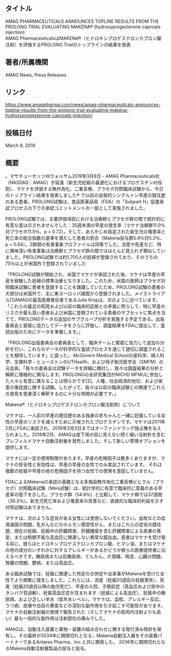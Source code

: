 ## タイトル
AMAG PHARMACEUTICALS ANNOUNCES TOPLINE RESULTS FROM THE PROLONG TRIAL EVALUATING MAKENA® (hydroxyprogesterone caproate injection)  
AMAG PharmaceuticalsはMAKENA®（ヒドロキシプロゲステロンカプロン酸注射）を評価するPROLONG Trialのトップラインの結果を発表

## 著者/所属機関
AMAG News, Press Releases

## リンク
https://www.amagpharma.com/news/amag-pharmaceuticals-announces-topline-results-from-the-prolong-trial-evaluating-makena-hydroxyprogesterone-caproate-injection/

## 投稿日付
March 8, 2019

## 概要
。マサチューセッツ州ウォルサム2019年3月8日 - AMAG Pharmaceuticals社（NASDAQ：AMAG）が延長（新生児妊娠の最適化におけるプロゲスチンの役割）、マケナを評価する無作為化、二重盲検、プラセボ対照臨床試験から、今日のトップライン結果を発表しました®  で以前の自発的シングルトン早産の既往歴のある患者。PROLONG試験は、食品医薬品局（FDA）の「Subpart H」促進承認プロセスの下での承認コミットメントの一部として実施されました。

PROLONG試験では、主要評価項目における治療群とプラセボ群の間で統計的に有意な差は示されませんでした：35週未満の早産の発生率（マケナ治療群11.0％対プラセボ11.5％、p = 0.72）。そして、あらかじめ指定された新生児の罹患率と死亡率の総合指数の基準を満たした患者の割合（Makena投与群5.4％対5.2％、p = 0.84）。2群間の有害事象プロファイルは同等でした。流産や死産など、特に興味深い有害事象は治療群とプラセボ群の間ではほとんど見られず類似していました。PROLONG試験では約1,700人の妊婦が登録されており、そのうちの75％以上が米国外で登録されていました

「PROLONG試験が開始され、米国でマケナが承認された後、マケナは早産の早産を経験した妊婦の標準治療となりました。このため、米国の医師はプラセボ対照臨床試験に患者を登録することを躊躇していたため、PROLONG試験の患者の大部分は米国外で、主に東ヨーロッパ諸国から登録されました。メイストライアル[1]AMAGの最高医療責任者であるJulie Kropは、次のように述べています。「これらの最近の知見および以前の臨床的証拠との矛盾に照らして、特に早産のリスクが最も高い患者および米国に登録されている患者のサブセットに焦点を当てて、PROLONGデータの追加のサブグループ分析を実施する予定である。出版委員会と密接に協力してデータをさらに評価し、調査結果をFDAに提出して、査読出版のためにデータを準備します。」

「PROLONG出版委員会の委員長として、臨床チームと緊密に協力して追加の分析を行い、これらのデータが科学的な査読プロセスを通じて適切に調査されることを期待しています」と語った。 McGovern Medical Schoolの産科学、婦人科学、生殖科学 - ヒューストンのUTHealth、および母子胎児医学会（SMFM）の元会長。「我々の委員会は試験データを詳細に検討し、我々は調査結果の分析と解釈に積極的に関与します。PROLONGの全研究集団がNICHD MFMUに参加した人々と有意に異なることは明らかです[2]。人種、社会経済的地位、および疾患の重症度に関する試験。したがって、我々は以前の臨床試験との関連でこれらの発見を思慮深く解釈するのに十分な時間が必要です。」 

Makena®（ヒドロキシプロゲステロンカプロン酸注射剤）について

マケナは、一人前の早産の既往歴のある独身の赤ちゃんと一緒に妊娠している女性の早産のリスクを減らすために示唆されたプロゲスチンです。マケナは2011年2月にFDAに承認され、2018年2月3日まではオーファンドラッグ独占権を与えられました。2018年2月、AMAGは皮下用の目に見えない短く細い注射針を含む​​プレフィルドマケナ自動注射器を発売しました。そして新しい管理オプションを提供します。

マケナには一定の使用制限があります。早産の危険因子は数多くありますが、マケナの安全性と有効性は、早産の早産の女性でのみ実証されています。 それは複数の妊娠や早産の他の危険因子を持つ女性での使用を意図していません。

FDAによるMakenaの承認の基礎となる多施設無作為化二重盲検ビヒクル（プラセボ）対照臨床試験（Meis試験）は、統計学的に有意で臨床的に意義のある早産率の低下を示した。プラセボ群（54.9％）と比較して、マケナ群では37週間（36.3％）。新生児死亡率および罹患率の改善など、直接的な臨床的利益を示す対照試験はありません。

マケナは、次のような症状がある女性には使用しないでください。血栓などの血液凝固の問題、乳がんなどのホルモン感受性がん、またはこれらの症状の既往歴。現在の妊娠、妊娠中の肝臓障害、肝臓腫瘍を含む肝臓障害による皮膚の黄変、または制御不能な高血圧に関連しない異常な膣出血。患者はマケナを受け取る前に、彼らはヒドロキシプロゲステロンカプロン酸、ヒマシ油、またはマケナの他の成分のいずれかに対するアレルギーがあるかどうか彼らの医療提供者に伝えるべきです。糖尿病または前糖尿病、てんかん、片頭痛、喘息、心臓の問題、腎臓の問題、鬱病、または高血圧。

ある臨床試験では、妊娠に関連した特定の合併症や出来事がMakenaを受けた女性でより頻繁に発生しました。これらには、流産（妊娠20週前の妊娠喪失）、死産（妊娠20週目以降の胎児死亡）、早産の入院、子癇前症（高血圧および尿中のタンパク質過剰）、妊娠高血圧症が含まれます（妊娠による高血圧）、妊娠中の糖尿病、および乏しい羊水（低羊水レベル）。マケナは、血栓、アレルギー反応、うつ病、皮膚や白目の黄変などの深刻な副作用を引き起こす可能性があります。マケナの自動注射器の使用で報告された（そしてマケナの筋肉内注射よりも高い）最も一般的な副作用は注射部位の痛みでした。

AMAGは、自動注入装置と薬物 - 装置の組み合わせに関する発行済み特許を保有し、その最終が2034年に期限切れとなる、Makena自動注入器をその装置パートナーであるAntares Pharma、Inc.と共に開発した。 2036年に期限切れとなるMakena自動注射器製品の投与と投与。
